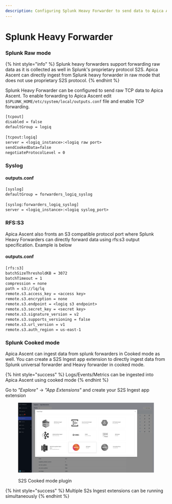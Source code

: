```yaml
---
description: Configuring Splunk Heavy Forwarder to send data to Apica Ascent
---
```


# Splunk Heavy Forwarder

### Splunk Raw mode

{% hint style="info" %}
Splunk heavy forwarders support forwarding raw data as it is collected as well in Splunk's proprietary protocol S2S. Apica Ascent can directly ingest from Splunk heavy forwarder in raw mode that does not use proprietary S2S protocol.
{% endhint %}

Splunk Heavy Forwarder can be configured to send raw TCP data to Apica Ascent. To enable forwarding to Apica Ascent edit `$SPLUNK_HOME/etc/system/local/outputs.conf` file and enable TCP forwarding.

```
[tcpout]
disabled = false 
defaultGroup = logiq

[tcpout:logiq]
server = <logiq_instance>:<logiq raw port>
sendCookedData=false
negotiateProtocolLevel = 0

```

### Syslog

#### outputs.conf

```
[syslog]
defaultGroup = forwarders_logiq_syslog

[syslog:forwarders_logiq_syslog]
server = <logiq_instance>:<logiq syslog_port>
```

### RFS:S3

Apica Ascent also fronts an S3 compatible protocol port where Splunk Heavy Forwarders can directly forward data using rfs:s3 output specification. Example is below

#### outputs.conf

```
[rfs:s3]
batchSizeThresholdKB = 3072
batchTimeout = 1
compression = none
path = s3://lq/lq
remote.s3.access_key = <access key>
remote.s3.encryption = none
remote.s3.endpoint = <logiq s3 endpoint>
remote.s3.secret_key = <secret key>
remote.s3.signature_version = v2
remote.s3.supports_versioning = false
remote.s3.url_version = v1
remote.s3.auth_region = us-east-1
```

### Splunk Cooked mode

Apica Ascent can ingest data from splunk forwarders in Cooked mode as well. You can create a S2S Ingest app extension to directly ingest data from Splunk universal forwarder and Heavy forwarder in cooked mode.

{% hint style="success" %}
Logs/Events/Metrics can be ingested into Apica Ascent using cooked mode
{% endhint %}

Go to _"Explore"_ -> _"App Extensions"_ and create your S2S Ingest app extension

<figure><img src="../../.gitbook/assets/Screen Shot 2023-01-02 at 1.20.49 PM.png" alt=""><figcaption><p>S2S Cooked mode plugin</p></figcaption></figure>

{% hint style="success" %}
Multiple S2s Ingest extensions can be running simultaneously
{% endhint %}
